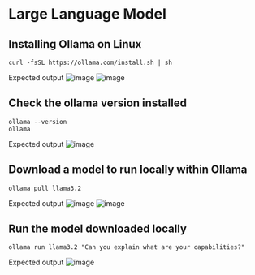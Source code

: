 # Large Language Model

## Installing Ollama on Linux
```
curl -fsSL https://ollama.com/install.sh | sh
```

Expected output
![image](https://github.com/user-attachments/assets/251a34b6-608a-4a3f-817d-de4153c2f9b1)
![image](https://github.com/user-attachments/assets/c0bdd829-1928-4926-af6d-291f06019376)

## Check the ollama version installed
```
ollama --version
ollama
```

Expected output
![image](https://github.com/user-attachments/assets/159e2d1d-3eaf-4020-a091-4d47a4d995ee)

## Download a model to run locally within Ollama
```
ollama pull llama3.2
```

Expected output
![image](https://github.com/user-attachments/assets/6f45efcc-406e-4d08-a453-ed69f8246a33)
![image](https://github.com/user-attachments/assets/37cd90ea-d574-427d-906e-fa5b00caa972)

## Run the model downloaded locally
```
ollama run llama3.2 "Can you explain what are your capabilities?"
```

Expected output
![image](https://github.com/user-attachments/assets/211772fb-981c-43e1-8070-f6b5f20b5843)

